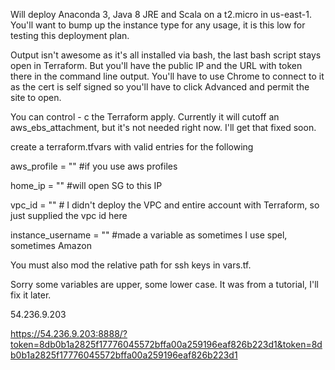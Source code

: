 Will deploy Anaconda 3, Java 8 JRE and Scala on a t2.micro in us-east-1. You'll want to bump up the instance type for any usage, it is this low for testing this deployment plan.  

Output isn't awesome as it's all installed via bash, the last bash script stays open in Terraform. But you'll have the public IP and the URL with token there in the command line output. You'll have to use Chrome to connect to it as the cert is self signed so you'll have to click Advanced and permit the site to open. 

You can control - c the Terraform apply. Currently it will cutoff an aws_ebs_attachment, but it's not needed right now. I'll get that fixed soon.

create a terraform.tfvars with valid entries for the following 

aws_profile = "" #if you use aws profiles 

home_ip = "" #will open SG to this IP

vpc_id = "" # I didn't deploy the VPC and entire account with Terraform, so just supplied the vpc id here

instance_username = ""  #made a variable as sometimes I use spel, sometimes Amazon 

You must also mod the relative path for ssh keys in vars.tf. 

Sorry some variables are upper, some lower case. It was from a tutorial, I'll fix it later.

54.236.9.203

https://54.236.9.203:8888/?token=8db0b1a2825f17776045572bffa00a259196eaf826b223d1&token=8db0b1a2825f17776045572bffa00a259196eaf826b223d1
